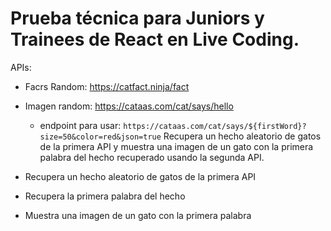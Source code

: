 # Prueba técnica para Juniors y Trainees de React en Live Coding.

APIs:
- Facrs Random: https://catfact.ninja/fact
- Imagen random: https://cataas.com/cat/says/hello
    - endpoint para usar: `https://cataas.com/cat/says/${firstWord}?size=50&color=red&json=true`
Recupera un hecho aleatorio de gatos de la primera API y muestra una imagen de un gato con la primera palabra del hecho recuperado usando la segunda API.

- Recupera un hecho aleatorio de gatos de la primera API
- Recupera la primera palabra del hecho
- Muestra una imagen de un gato con la primera palabra